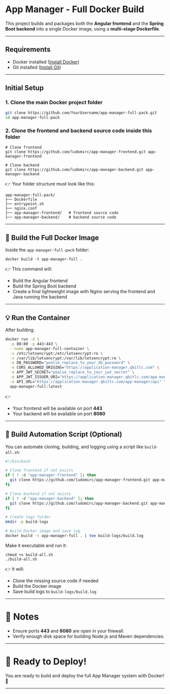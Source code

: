# App Manager - Full Docker Build

This project builds and packages both the **Angular frontend** and the **Spring Boot backend** into a single 
Docker image, using a **multi-stage Dockerfile**.

---

## Requirements

- Docker installed ([Install Docker](https://docs.docker.com/get-docker/))
- Git installed ([Install Git](https://git-scm.com/))

---

## Initial Setup

### 1. Clone the main Docker project folder

```bash
git clone https://github.com/YourUsername/app-manager-full-pack.git
cd app-manager-full-pack
```

### 2. Clone the frontend and backend source code inside this folder

```
# Clone frontend
git clone https://github.com/ludomirc/app-manager-frontend.git app-manager-frontend

# Clone backend
git clone https://github.com/ludomirc/app-manager-backend.git app-manager-backend
```

👉 Your folder structure must look like this:

```
app-manager-full-pack/
├── Dockerfile
├── entrypoint.sh
├── nginx.conf
├── app-manager-frontend/   # frontend source code
├── app-manager-backend/    # backend source code
```

---

## 🚀 Build the Full Docker Image

Inside the `app-manager-full-pack` folder:

```
docker build -t app-manager-full .
```

👉 This command will:
- Build the Angular frontend
- Build the Spring Boot backend
- Create a final lightweight image with Nginx serving the frontend and Java running the backend

---

## 💡 Run the Container

After building:

```bash
docker run -d \
  -p 80:80 -p 443:443 \
  --name app-manager-full-container \
  -v /etc/letsencrypt:/etc/letsencrypt:ro \
  -v /var/lib/letsencrypt:/var/lib/letsencrypt:ro \
  -e DB_PASSWORD="pealse_replace_to_your_db_password" \
  -e CORS_ALLOWED_ORIGINS="https://application-manager.qbitlc.com" \
  -e APP_JWT_SECRET="pealse_replace_to_jour_jwt_secret" \
  -e APP_JWT_ISSUER_URI="https://application-manager.qbitlc.com/app-manager" \
  -e API_URL="https://application-manager.qbitlc.com/app-manager/api" \
  app-manager-full:latest

```

👉
- Your frontend will be available on port **443**
- Your backend will be available on port **8080**

---

## 📅 Build Automation Script (Optional)

You can automate cloning, building, and logging using a script like `build-all.sh`:

```bash
#!/bin/bash

# Clone frontend if not exists
if [ ! -d "app-manager-frontend" ]; then
  git clone https://github.com/ludomirc/app-manager-frontend.git app-manager-frontend
fi

# Clone backend if not exists
if [ ! -d "app-manager-backend" ]; then
  git clone https://github.com/ludomirc/app-manager-backend.git app-manager-backend
fi

# Create logs folder
mkdir -p build-logs

# Build Docker image and save log
docker build -t app-manager-full . | tee build-logs/build.log
```

Make it executable and run it:

```
chmod +x build-all.sh
./build-all.sh
```

👉 It will:
- Clone the missing source code if needed
- Build the Docker image
- Save build logs to `build-logs/build.log`

---

# 📢 Notes

- Ensure ports **443** and **8080** are open in your firewall.
- Verify enough disk space for building Node.js and Maven dependencies.

---

# 🌟 Ready to Deploy!

You are ready to build and deploy the full App Manager system with Docker! 🎉

---

